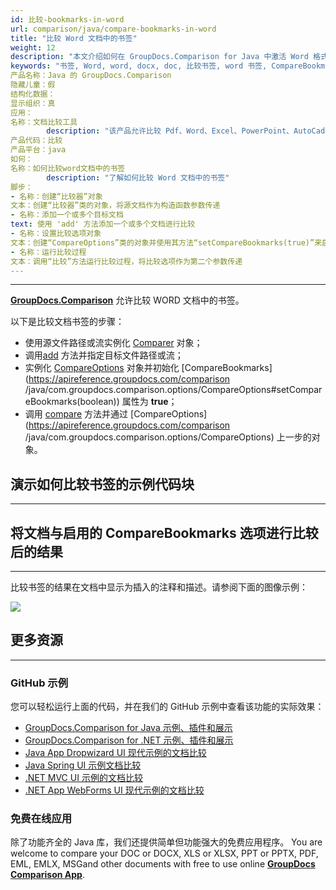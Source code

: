 ```yaml
---
id: 比较-bookmarks-in-word
url: comparison/java/compare-bookmarks-in-word
title: "比较 Word 文档中的书签"
weight: 12
description: "本文介绍如何在 GroupDocs.Comparison for Java 中激活 Word 格式的书签比较。"
keywords: "书签, Word, word, docx, doc, 比较书签, word 书签, CompareBookmarks, 书签比较"
产品名称：Java 的 GroupDocs.Comparison
隐藏儿童：假
结构化数据：
显示组织：真
应用：
名称：文档比较工具
        description: "该产品允许比较 Pdf、Word、Excel、PowerPoint、AutoCad、图像、代码和更多文件格式。比较 API 还支持接受或拒绝更改、提取文档信息和生成比较报告"
产品代码：比较
产品平台：java
如何：
名称：如何比较word文档中的书签
        description: "了解如何比较 Word 文档中的书签"
脚步：
- 名称：创建“比较器”对象
文本：创建“比较器”类的对象，将源文档作为构造函数参数传递
- 名称：添加一个或多个目标文档
text: 使用 'add' 方法添加一个或多个文档进行比较
- 名称：设置比较选项对象
文本：创建“CompareOptions”类的对象并使用其方法“setCompareBookmarks(true)”来启用书签比较
- 名称：运行比较过程
文本：调用“比较”方法运行比较过程，将比较选项作为第二个参数传递
---
```


***

**[GroupDocs.Comparison](https://products.groupdocs.com/comparison)** 允许比较 WORD 文档中的书签。

以下是比较文档书签的步骤：

* 使用源文件路径或流实例化 [Comparer](https://apireference.groupdocs.com/comparison/java/com.groupdocs.comparison/Comparer) 对象；
* 调用[add](https://apireference.groupdocs.com/comparison/java/com.groupdocs.comparison/Comparer#add(java.lang.String)) 方法并指定目标文件路径或流；
* 实例化 [CompareOptions](https://apireference.groupdocs.com/comparison/java/com.groupdocs.comparison.options/CompareOptions) 对象并初始化 [CompareBookmarks](https://apireference.groupdocs.com/comparison /java/com.groupdocs.comparison.options/CompareOptions#setCompareBookmarks(boolean)) 属性为 **true**；
* 调用 [compare](https://apireference.groupdocs.com/comparison/java/com.groupdocs.comparison/Comparer#compare()) 方法并通过 [CompareOptions](https://apireference.groupdocs.com/comparison /java/com.groupdocs.comparison.options/CompareOptions) 上一步的对象。

## 演示如何比较书签的示例代码块

---

<script src="https://gist.github.com/groupdocs-comparison-gists/11f02eec9356367c4bd7ac9810114caa.js"></script>

## 将文档与启用的 CompareBookmarks 选项进行比较后的结果

---

比较书签的结果在文档中显示为插入的注释和描述。请参阅下面的图像示例：

![](/comparison/java/images/compared-bookmarks.png)

## 更多资源

---
### GitHub 示例
您可以轻松运行上面的代码，并在我们的 GitHub 示例中查看该功能的实际效果：

* [GroupDocs.Comparison for Java 示例、插件和展示](https://github.com/groupdocs-comparison/GroupDocs.Comparison-for-Java)
* [GroupDocs.Comparison for .NET 示例、插件和展示](https://github.com/groupdocs-comparison/GroupDocs.Comparison-for-.NET)
* [Java App Dropwizard UI 现代示例的文档比较](https://github.com/groupdocs-comparison/GroupDocs.Comparison-for-Java-Dropwizard)
* [Java Spring UI 示例文档比较](https://github.com/groupdocs-comparison/GroupDocs.Comparison-for-Java-Spring)
* [.NET MVC UI 示例的文档比较](https://github.com/groupdocs-comparison/GroupDocs.Comparison-for-.NET-MVC)
* [.NET App WebForms UI 现代示例的文档比较](https://github.com/groupdocs-comparison/GroupDocs.Comparison-for-.NET-WebForms)
    


### 免费在线应用
除了功能齐全的 Java 库，我们还提供简单但功能强大的免费应用程序。
You are welcome to compare your DOC or DOCX, XLS or XLSX, PPT or PPTX, PDF, EML, EMLX, MSGand other documents with free to use online **[GroupDocs Comparison App](https://products.groupdocs.app/comparison)**.
